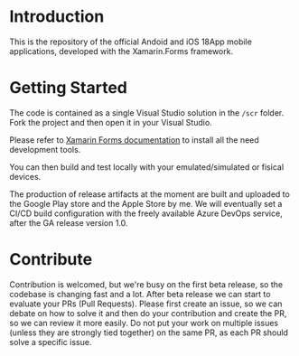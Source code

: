 # Introduction 
This is the repository of the official Andoid and iOS 18App mobile applications, developed with the Xamarin.Forms framework.

# Getting Started
The code is contained as a single Visual Studio solution in the `/scr` folder.
Fork the project and then open it in your Visual Studio.

Please refer to [Xamarin Forms documentation](https://docs.microsoft.com/en-us/xamarin/xamarin-forms/get-started/installation?tabs=windows#windows-system-requirements) to install all the need development tools.

You can then build and test locally with your emulated/simulated or fisical devices.

The production of release artifacts at the moment are built and uploaded to the Google Play store and the Apple Store by me.
We will eventually set a CI/CD build configuration with the freely available Azure DevOps service, after the GA release version 1.0.

# Contribute
Contribution is welcomed, but we're busy on the first beta release, so the codebase is changing fast and a lot.
After beta release we can start to evaluate your PRs (Pull Requests).
Please first create an issue, so we can debate on how to solve it and then do your contribution and create the PR, so we can review it more easily. Do not put your work on multiple issues (unless they are strongly tied together) on the same PR, as each PR should solve a specific issue.
